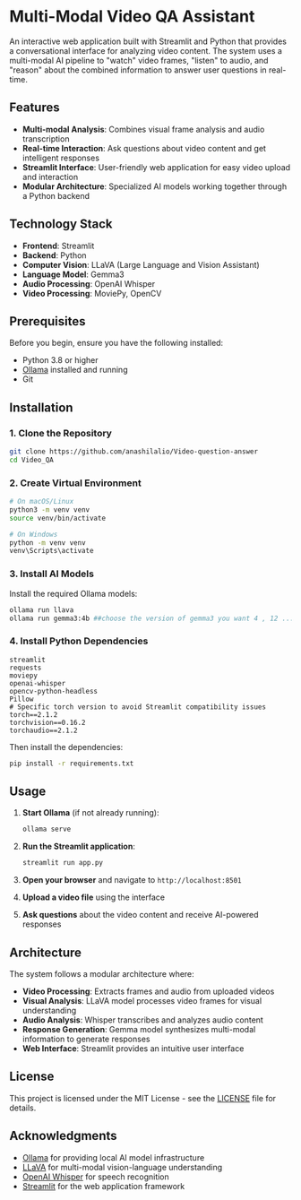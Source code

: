 ﻿# Multi-Modal Video QA Assistant

An interactive web application built with Streamlit and Python that provides a conversational interface for analyzing video content. The system uses a multi-modal AI pipeline to "watch" video frames, "listen" to audio, and "reason" about the combined information to answer user questions in real-time.

## Features

- **Multi-modal Analysis**: Combines visual frame analysis and audio transcription
- **Real-time Interaction**: Ask questions about video content and get intelligent responses
- **Streamlit Interface**: User-friendly web application for easy video upload and interaction
- **Modular Architecture**: Specialized AI models working together through a Python backend

## Technology Stack

- **Frontend**: Streamlit
- **Backend**: Python
- **Computer Vision**: LLaVA (Large Language and Vision Assistant)
- **Language Model**: Gemma3
- **Audio Processing**: OpenAI Whisper
- **Video Processing**: MoviePy, OpenCV

## Prerequisites

Before you begin, ensure you have the following installed:

- Python 3.8 or higher
- [Ollama](https://ollama.ai/) installed and running
- Git

## Installation

### 1. Clone the Repository

```bash
git clone https://github.com/anashilalio/Video-question-answer
cd Video_QA
```

### 2. Create Virtual Environment

```bash
# On macOS/Linux
python3 -m venv venv
source venv/bin/activate

# On Windows
python -m venv venv
venv\Scripts\activate
```

### 3. Install AI Models

Install the required Ollama models:

```bash
ollama run llava
ollama run gemma3:4b ##choose the version of gemma3 you want 4 , 12 ...
```

### 4. Install Python Dependencies


```text
streamlit
requests
moviepy
openai-whisper
opencv-python-headless
Pillow
# Specific torch version to avoid Streamlit compatibility issues
torch==2.1.2
torchvision==0.16.2
torchaudio==2.1.2
```

Then install the dependencies:

```bash
pip install -r requirements.txt
```

## Usage

1. **Start Ollama** (if not already running):
   ```bash
   ollama serve
   ```

2. **Run the Streamlit application**:
   ```bash
   streamlit run app.py
   ```

3. **Open your browser** and navigate to `http://localhost:8501`

4. **Upload a video file** using the interface

5. **Ask questions** about the video content and receive AI-powered responses

## Architecture

The system follows a modular architecture where:

- **Video Processing**: Extracts frames and audio from uploaded videos
- **Visual Analysis**: LLaVA model processes video frames for visual understanding
- **Audio Analysis**: Whisper transcribes and analyzes audio content
- **Response Generation**: Gemma model synthesizes multi-modal information to generate responses
- **Web Interface**: Streamlit provides an intuitive user interface



## License

This project is licensed under the MIT License - see the [LICENSE](LICENSE) file for details.


## Acknowledgments

- [Ollama](https://ollama.ai/) for providing local AI model infrastructure
- [LLaVA](https://llava-vl.github.io/) for multi-modal vision-language understanding
- [OpenAI Whisper](https://openai.com/research/whisper) for speech recognition
- [Streamlit](https://streamlit.io/) for the web application framework

